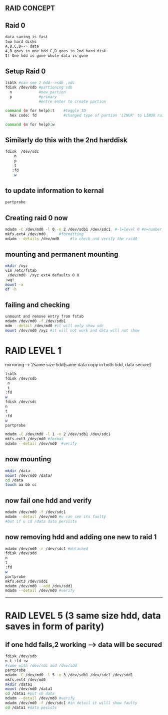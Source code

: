 ## RAID CONCEPT

## Raid 0 
```sh
data saving is fast 
two hard disks
A,B,C,D--> data 
A,B goes in one hdd C,D goes in 2nd hard disk
If One hdd is gone whole data is gone
```
## Setup Raid 0
```sh
lsblk #can see 2 hdd-->sdb ,sdc 
fdisk /dev/sdb #partioning sdb
  n            #new_partion
  p            #primary
               #entre enter to create partion

command (m for help):t    #toggle ID
  hex code: fd            #changed type of partion 'LINUX' to LINUX raid autodetect

command (m for help):w
```
## Similarly do this with the 2nd harddisk
```sh
fdisk  /dev/sdc
    n
    p
    t
   :fd
    w
```
## to update information to kernal
```sh
partprobe
```
## Creating raid 0 now
```sh
mdadm -C /dev/md0 -l 0 -n 2 /dev/sdb1 /dev/sdc1  #-l=level 0 #n=number_of_hdd 
mkfs.ext4 /dev/md0      #formatting
mdadm --details /dev/md0     #to check and verify the raid0
```
## mounting and permanent mounting
```sh
mkdir /xyz
vim /etc/fstab
 /dev/md0  /xyz ext4 defaults 0 0
:wq!
mount -a
df -h
```
## failing and checking
```sh 
unmount and remove entry from fstab
mdadm /dev/md0 -f /dev/sdb1
mdm --detail /dev/md0 #it will only show sdc
mount /dev/md0 /xyz #it will not work and data will not show
```
# RAID LEVEL 1
mirroring--> 2same size hdd(same data copy in both hdd, data secure)

```sh
lsblk
fdisk /dev/sdb
 n
 t
:fd
w
fdisk /dev/sdc
n
t
:fd
w
partprobe

mdadm -C /dev/md0 -l 1 -n 2 /dev/sdb1 /dev/sdc1
mkfs.ext3 /dev/md0 #format
mdadm --detail /dev/md0  #verify
```
## now mounting
```sh
mkdir /data
mount /dev/md0 /data/
cd /data
touch aa bb cc
```
## now fail one hdd and verify
```sh
mdadm /dev/md0 -f /dev/sdc1
mdadm --detail /dev/md0 #u can see its faulty
#but if u cd /data data persists
```

## now removing hdd and adding one new to raid 1
```sh
mdadm /dev/md0 -r /dev/sdc1 #detached
fdisk /dev/sdd
n
t
:fd
w
partprobe
mkfs.ext3 /dev/sdd1
mdadm /dev/md0 --add /dev/sdd1
mdadm --detail /dev/md0 #verify
```
-------------------------------
# RAID LEVEL 5 (3 same size hdd, data saves in form of parity)
## if one hdd fails,2 working --> data will be secured
```sh
fdisk /dev/sdb
n t :fd :w
#same with /dev/sdc and /dev/sdd
partprobe 
mdadm -C /dev/md0 -l 5 -n 3 /dev/sdb1 /dev/sdc1 /dev/sdd1
mkfs.ext4 /dev/md0
mkdir /data1
mount /dev/md0 /data1
cd /data1 #put sm data
mdadm --detail /dev/md0 #verify
mdadm /dev/md0 -f /dev/sdc1 #in detail it willl show faulty
cd /data1 #data pesists
``` 
